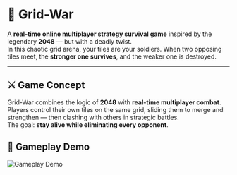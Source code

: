 # 🧩 Grid-War

A **real-time online multiplayer strategy survival game** inspired by the legendary **2048** — but with a deadly twist.  
In this chaotic grid arena, your tiles are your soldiers. When two opposing tiles meet, the **stronger one survives**, and the weaker one is destroyed.

---

## ⚔️ Game Concept

Grid-War combines the logic of **2048** with **real-time multiplayer combat**.  
Players control their own tiles on the same grid, sliding them to merge and strengthen — then clashing with others in strategic battles.  
The goal: **stay alive while eliminating every opponent**.

## 🎥 Gameplay Demo
![Gameplay Demo](./assets/all.gif)